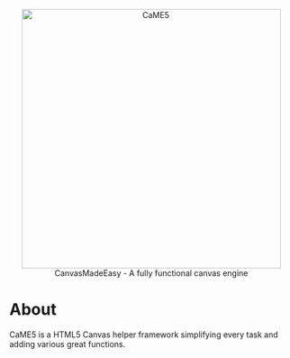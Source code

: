 <p align="center">
  <img width="460" src="https://i.imgur.com/Fz0Q8Q2.png" alt="CaME5">
  <br>
  CanvasMadeEasy - A fully functional canvas engine
</p>
<h1>About</h1>
<p>CaME5 is a HTML5 Canvas helper framework simplifying every task and adding various great functions.</p>
